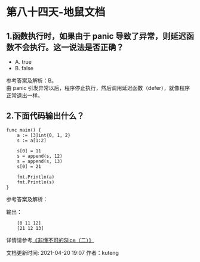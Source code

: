 # 第八十四天-地鼠文档

## 1.函数执行时，如果由于 panic 导致了异常，则延迟函数不会执行。这一说法是否正确？ <a id="a8qt0f"></a>

* A. true
* B. false

参考答案及解析：B。  
由 panic 引发异常以后，程序停止执行，然后调用延迟函数（defer），就像程序正常退出一样。

## 2.下面代码输出什么？ <a id="1wlt9h"></a>

```text
func main() {
    a := [3]int{0, 1, 2}
    s := a[1:2]

    s[0] = 11
    s = append(s, 12)
    s = append(s, 13)
    s[0] = 21

    fmt.Println(a)
    fmt.Println(s)
}
```

参考答案及解析：

输出：

```text
    [0 11 12]
    [21 12 13]
```

详情请参考[《非懂不可的Slice（二）》](https://mp.weixin.qq.com/s/3qguB_V6mwPl-G2q-TjnfA)

文档更新时间: 2021-04-20 19:07   作者：kuteng

